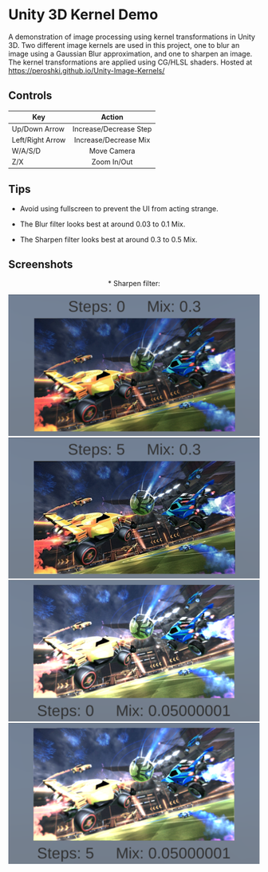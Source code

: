 # Unity 3D Kernel Demo

A demonstration of image processing using kernel transformations in Unity 3D. Two different image kernels are used in this project, one to blur an image using a Gaussian Blur approximation, and one to sharpen an image. The kernel transformations are applied using CG/HLSL shaders. Hosted at https://peroshki.github.io/Unity-Image-Kernels/

## Controls
| Key        | Action           |
| ------------- |:-------------:|
| Up/Down Arrow      | Increase/Decrease Step |
| Left/Right Arrow      | Increase/Decrease Mix      |
| W/A/S/D | Move Camera     |
| Z/X      | Zoom In/Out |

## Tips
* Avoid using fullscreen to prevent the UI from acting strange.

* The Blur filter looks best at around 0.03 to 0.1 Mix.

* The Sharpen filter looks best at around 0.3 to 0.5 Mix.

## Screenshots

<p align="center">
  * Sharpen filter:
</p>

![Sharp 0](Screenshots/Sharp0.png)
![Sharp 5](Screenshots/Sharp5.png)
![Blur 0](Screenshots/Blur0.png)
![Blur 5](Screenshots/Blur5.png)
